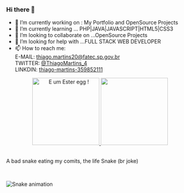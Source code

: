 ### Hi there 👋

- 🔭 I’m currently working on : My Portfolio and OpenSource Projects
- 🌱 I’m currently learning ... PHP|JAVA|JAVASCRIPT|HTML5|CSS3
- 👯 I’m looking to collaborate on ...OpenSource Projects
- 🤔 I’m looking for help with ...FULL STACK WEB DEVELOPER
- 📫 How to reach me:<br> 
    E-MAIL: thiago.martins20@fatec.sp.gov.br<br>
    TWITTER: <a href="https://twitter.com/ThiagoMartins_4" target="_blank">@ThiagoMartins_4</a><br>
    LINKDIN: <a href="https://www.linkedin.com/in/thiago-martins-359852111/">thiago-martins-359852111</a><br>
<div align="center" alt=" E um Ester egg !">
  <a href="https://thiago2436.github.io/REDJUMPER/R.E.D%20t%20Jumpergame">
  <img height="180em" alt=" E um Ester egg !" src="https://github-readme-stats.vercel.app/api?username=Thiago2436&show_icons=true&theme=dark&include_all_commits=true&count_private=true"/>
  <img height="180em" src="https://github-readme-stats.vercel.app/api/top-langs/?username=Thiago2436&layout=compact&langs_count=7&theme=dark"/>
    </a>   <br>
    
</div><br>
<p> A bad snake eating my comits, the life Snake (br joke)</p><br>

![Snake animation](https://github.com/Thiago2436/Thiago2436/blob/output/github-contribution-grid-snake.svg)

  

